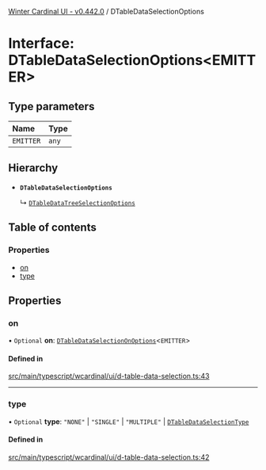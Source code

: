 [Winter Cardinal UI - v0.442.0](../index.md) / DTableDataSelectionOptions

# Interface: DTableDataSelectionOptions\<EMITTER\>

## Type parameters

| Name | Type |
| :------ | :------ |
| `EMITTER` | `any` |

## Hierarchy

- **`DTableDataSelectionOptions`**

  ↳ [`DTableDataTreeSelectionOptions`](DTableDataTreeSelectionOptions.md)

## Table of contents

### Properties

- [on](DTableDataSelectionOptions.md#on)
- [type](DTableDataSelectionOptions.md#type)

## Properties

### on

• `Optional` **on**: [`DTableDataSelectionOnOptions`](DTableDataSelectionOnOptions.md)\<`EMITTER`\>

#### Defined in

[src/main/typescript/wcardinal/ui/d-table-data-selection.ts:43](https://github.com/winter-cardinal/winter-cardinal-ui/blob/v0.442.0/src/main/typescript/wcardinal/ui/d-table-data-selection.ts#L43)

___

### type

• `Optional` **type**: ``"NONE"`` \| ``"SINGLE"`` \| ``"MULTIPLE"`` \| [`DTableDataSelectionType`](../index.md#dtabledataselectiontype)

#### Defined in

[src/main/typescript/wcardinal/ui/d-table-data-selection.ts:42](https://github.com/winter-cardinal/winter-cardinal-ui/blob/v0.442.0/src/main/typescript/wcardinal/ui/d-table-data-selection.ts#L42)
